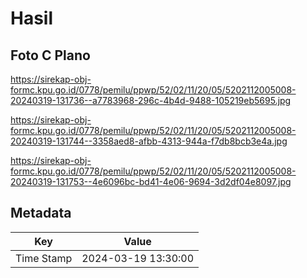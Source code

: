# Hasil

## Foto C Plano

https://sirekap-obj-formc.kpu.go.id/0778/pemilu/ppwp/52/02/11/20/05/5202112005008-20240319-131736--a7783968-296c-4b4d-9488-105219eb5695.jpg

https://sirekap-obj-formc.kpu.go.id/0778/pemilu/ppwp/52/02/11/20/05/5202112005008-20240319-131744--3358aed8-afbb-4313-944a-f7db8bcb3e4a.jpg

https://sirekap-obj-formc.kpu.go.id/0778/pemilu/ppwp/52/02/11/20/05/5202112005008-20240319-131753--4e6096bc-bd41-4e06-9694-3d2df04e8097.jpg


## Metadata

| Key        | Value               |
| ---------- | ------------------- |
| Time Stamp | 2024-03-19 13:30:00 |



